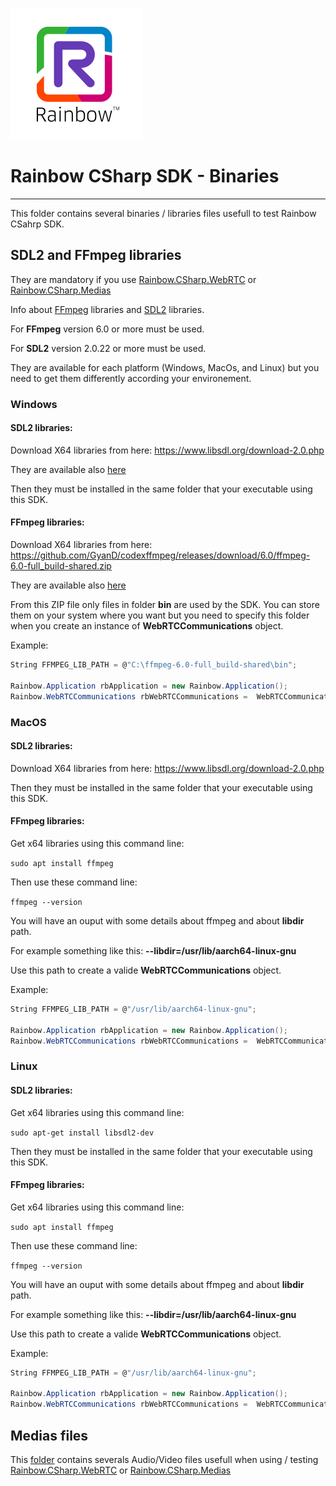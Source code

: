 ![Rainbow](../logo_rainbow.png)

 
# Rainbow CSharp SDK - Binaries
---

This folder contains several binaries / libraries files usefull to test Rainbow CSahrp SDK.

## SDL2 and FFmpeg libraries

They are mandatory if you use [Rainbow.CSharp.WebRTC](https://www.nuget.org/packages/Rainbow.CSharp.WebRTC/) or [Rainbow.CSharp.Medias](https://www.nuget.org/packages/Rainbow.CSharp.Medias/)  

Info about [FFmpeg](https://www.ffmpeg.org/) libraries and [SDL2](https://www.libsdl.org) libraries. 

For **FFmpeg** version 6.0 or more must be used.

For **SDL2** version 2.0.22 or more must be used.

They are available for each platform (Windows, MacOs, and Linux) but you need to get them differently according your environement.

### Windows

#### SDL2 libraries:

Download X64 libraries from here: https://www.libsdl.org/download-2.0.php

They are available also [here](./Windows/SDL2-2.0.22)

Then they must be installed in the same folder that your executable using this SDK.

#### FFmpeg libraries:

Download X64 libraries from here: https://github.com/GyanD/codexffmpeg/releases/download/6.0/ffmpeg-6.0-full_build-shared.zip

They are available also [here](./Windows/ffmpeg-6.0-full_build-shared)

From this ZIP file only files in folder **bin** are used by the SDK. You can store them on your system where you want but you need to specify this folder when you create an instance of **WebRTCCommunications** object.

Example:
``` csharp
String FFMPEG_LIB_PATH = @"C:\ffmpeg-6.0-full_build-shared\bin";

Rainbow.Application rbApplication = new Rainbow.Application();
Rainbow.WebRTCCommunications rbWebRTCCommunications =  WebRTCCommunications.CreateInstance(rbApplication, FFMPEG_LIB_PATH); 
```

### MacOS

#### SDL2 libraries:

Download X64 libraries from here: https://www.libsdl.org/download-2.0.php

Then they must be installed in the same folder that your executable using this SDK.

#### FFmpeg libraries:

Get x64 libraries using this command line:

`sudo apt install ffmpeg`

Then use these command line:

`ffmpeg --version`

You will have an ouput with some details about ffmpeg and about **libdir** path. 

For example something like this: **--libdir=/usr/lib/aarch64-linux-gnu**

Use this path to create a valide **WebRTCCommunications** object.

Example:
``` csharp
String FFMPEG_LIB_PATH = @"/usr/lib/aarch64-linux-gnu";

Rainbow.Application rbApplication = new Rainbow.Application();
Rainbow.WebRTCCommunications rbWebRTCCommunications =  WebRTCCommunications.CreateInstance(rbApplication, FFMPEG_LIB_PATH); 
```

### Linux

#### SDL2 libraries:

Get x64 libraries using this command line:

`sudo apt-get install libsdl2-dev`

Then they must be installed in the same folder that your executable using this SDK.

#### FFmpeg libraries:

Get x64 libraries using this command line:

`sudo apt install ffmpeg`

Then use these command line:

`ffmpeg --version`

You will have an ouput with some details about ffmpeg and about **libdir** path. 

For example something like this: **--libdir=/usr/lib/aarch64-linux-gnu**

Use this path to create a valide **WebRTCCommunications** object.

Example:
``` csharp
String FFMPEG_LIB_PATH = @"/usr/lib/aarch64-linux-gnu";

Rainbow.Application rbApplication = new Rainbow.Application();
Rainbow.WebRTCCommunications rbWebRTCCommunications =  WebRTCCommunications.CreateInstance(rbApplication, FFMPEG_LIB_PATH); 
```

## Medias files

This [folder](./Medias) contains severals Audio/Video files usefull when using / testing [Rainbow.CSharp.WebRTC](https://www.nuget.org/packages/Rainbow.CSharp.WebRTC/) or [Rainbow.CSharp.Medias](https://www.nuget.org/packages/Rainbow.CSharp.Medias/)

